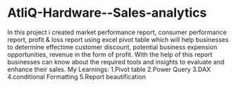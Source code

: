 # AtliQ-Hardware--Sales-analytics
In this project i created market performance report, consumer performance report, profit & loss report using excel pivot table which will help businesses to determine effectime customer discount, potential business expension opportunities, revenue in the form of profit. With the help of this report businesses can know about the required tools and insights to evaluate and enhance their sales.
My Learnings:
1.Pivot table
2.Power Query
3.DAX
4.conditional Formatting
5.Report beautification
